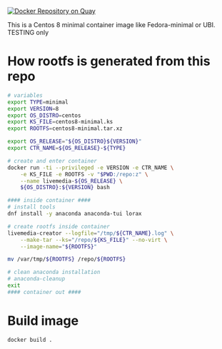 [![Docker Repository on Quay](https://quay.io/repository/krestomatio/centos8-minimal/status "Docker Repository on Quay")](https://quay.io/repository/krestomatio/centos8-minimal)

This is a Centos 8 minimal container image like Fedora-minimal or UBI. TESTING only

# How rootfs is generated from this repo
```bash
# variables
export TYPE=minimal
export VERSION=8
export OS_DISTRO=centos
export KS_FILE=centos8-minimal.ks
export ROOTFS=centos8-minimal.tar.xz

export OS_RELEASE="${OS_DISTRO}${VERSION}"
export CTR_NAME=${OS_RELEASE}-${TYPE}

# create and enter container
docker run -ti --privileged -e VERSION -e CTR_NAME \
    -e KS_FILE -e ROOTFS -v "$PWD:/repo:z" \
    --name livemedia-${OS_RELEASE} \
    ${OS_DISTRO}:${VERSION} bash

#### inside container ####
# install tools
dnf install -y anaconda anaconda-tui lorax

# create rootfs inside container
livemedia-creator --logfile="/tmp/${CTR_NAME}.log" \
    --make-tar --ks="/repo/${KS_FILE}" --no-virt \
    --image-name="${ROOTFS}"

mv /var/tmp/${ROOTFS} /repo/${ROOTFS}

# clean anaconda installation
# anaconda-cleanup
exit
#### container out ####
```

# Build image
```bash
docker build .
```
